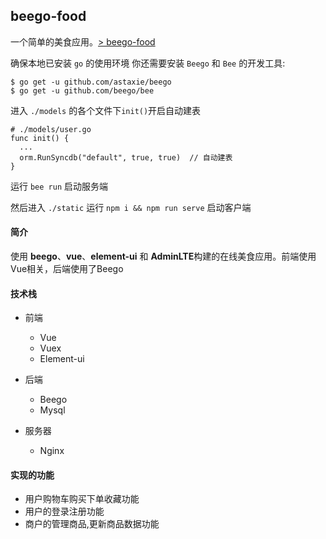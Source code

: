## beego-food

一个简单的美食应用。[> beego-food](http://lab.github.com)

确保本地已安装 `go` 的使用环境
你还需要安装 `Beego` 和 `Bee` 的开发工具:

```
$ go get -u github.com/astaxie/beego
$ go get -u github.com/beego/bee
```

进入 `./models` 的各个文件下`init()`开启自动建表
```
# ./models/user.go
func init() {
  ...
  orm.RunSyncdb("default", true, true)  // 自动建表
}
```

运行 `bee run` 启动服务端

然后进入 `./static`
运行 `npm i && npm run serve` 启动客户端

#### 简介
使用 <b>beego</b>、<b>vue</b>、<b>element-ui</b> 和 <b>AdminLTE</b>构建的在线美食应用。前端使用Vue相关，后端使用了Beego

#### 技术栈
 - 前端
    * Vue
    * Vuex
    * Element-ui

 - 后端
    * Beego
    * Mysql

 - 服务器
    * Nginx

#### 实现的功能
* 用户购物车购买下单收藏功能
* 用户的登录注册功能
* 商户的管理商品,更新商品数据功能
